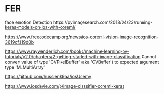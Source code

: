 # FER
face emotion Detection
https://pyimagesearch.com/2018/04/23/running-keras-models-on-ios-with-coreml/


https://www.freecodecamp.org/news/ios-coreml-vision-image-recognition-3619cf319d0b

https://www.raywenderlich.com/books/machine-learning-by-tutorials/v2.0/chapters/2-getting-started-with-image-classification
Cannot convert value of type 'CVPixelBuffer' (aka 'CVBuffer') to expected argument type 'MLMultiArray'

https://github.com/hussien89aa/iosUdemy

https://www.iosdevie.com/p/image-classifier-coreml-keras
